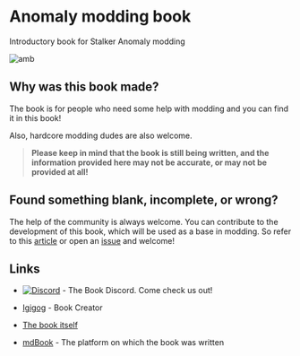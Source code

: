 # Anomaly modding book

Introductory book for Stalker Anomaly modding

![amb](https://user-images.githubusercontent.com/62593770/172740437-c5145fff-9036-4669-ab5d-82560d244905.svg)

## Why was this book made?

The book is for people who need some help with modding and you can find it in this book!

Also, hardcore modding dudes are also welcome.

> **Please keep in mind that the book is still being written, and the information provided here may not be accurate, or may not be provided at all!**

## Found something blank, incomplete, or wrong?

The help of the community is always welcome.
You can contribute to the development of this book, which will be used as a base in modding.
So refer to this [article](src/meta/contributing/README.md) or open an [issue](https://github.com/Igigog/anomaly-modding-book/issues) and welcome!

## Links

- [![Discord](https://img.shields.io/discord/1005783763877363722?label=Discord&logo=Discord)](https://discord.gg/8Pu2ekQYg3) - The Book Discord. Come check us out!

- [Igigog](https://github.com/Igigog) - Book Creator

- [The book itself](https://igigog.github.io/anomaly-modding-book/)

- [mdBook](https://github.com/rust-lang/mdBook) - The platform on which the book was written
